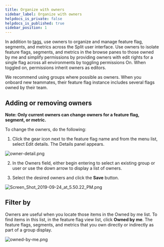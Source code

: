 ```yaml
---
title: Organize with owners
sidebar_label: Organize with owners
helpdocs_is_private: false
helpdocs_is_published: true
sidebar_position: 1
---
```


<p>
  <button hidden style={{borderRadius:'8px', border:'1px', fontFamily:'Courier New', fontWeight:'800', textAlign:'left'}}> help.split.io link: https://help.split.io/hc/en-us/articles/360020582092-Owners <br /> ✘ images still hosted on help.split.io </button>
</p>

In addition to [tags](https://help.split.io/hc/en-us/articles/360020839151-Tags), use owners to organize and manage feature flag, segments, and metrics across the Split user interface. Use owners to isolate feature flags, segments, and metrics in the browse panes to those owned by me and simplify permissions by providing owners with edit rights for a single flag across all environments by toggling permissions On. When toggled on, permissions inherit owners as editors.

We recommend using groups where possible as owners. When you onboard new teammates, their feature flag instance includes several flags owned by their team.

##  Adding or removing owners
 
**Note: Only current owners can change owners for a feature flag, segment, or metric.**

To change the owners, do the following:

1. Click the gear icon next to the feature flag name and from the menu list, select Edit details. The Details panel appears.

<img src="https://help.split.io/hc/article_attachments/15659962488077" alt="owner-detail.png" />

2. In the Owners field, either begin entering to select an existing group or user or use the down arrow to display a list of owners.

3. Select the desired owners and click the **Save** button.

<p>
  <img src="https://help.split.io/hc/article_attachments/360039327911/Screen_Shot_2019-09-24_at_5.50.22_PM.png" alt="Screen_Shot_2019-09-24_at_5.50.22_PM.png" />
</p>

##  Filter by
 
Owners are useful when you locate those items in the Owned by me list. To find items in this list, in the feature flag view list, click **Owned by me**. The feature flags, segments, and metrics that you own directly or indirectly as part of a group display.

<p>
  <img src="https://help.split.io/hc/article_attachments/15723654178189" alt="owned-by-me.png" />
</p>
